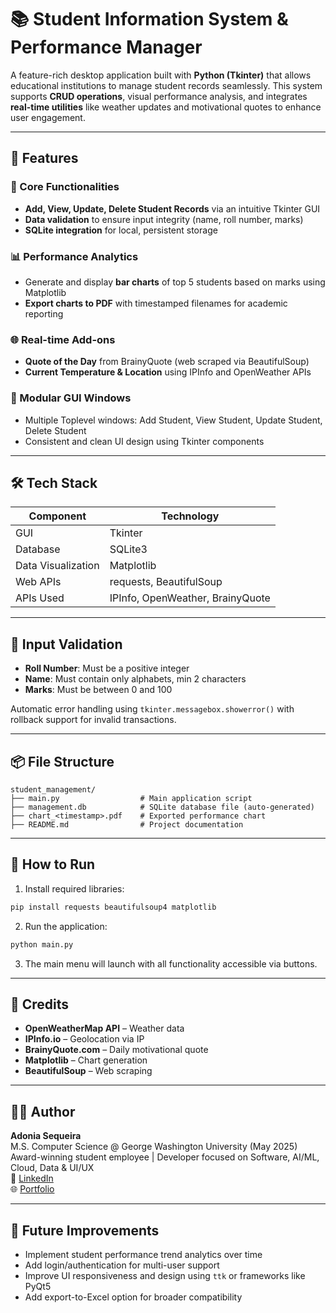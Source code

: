 # 📚 Student Information System & Performance Manager

A feature-rich desktop application built with **Python (Tkinter)** that allows educational institutions to manage student records seamlessly. This system supports **CRUD operations**, visual performance analysis, and integrates **real-time utilities** like weather updates and motivational quotes to enhance user engagement.

---

## 🚀 Features

### 🎯 Core Functionalities

- **Add, View, Update, Delete Student Records** via an intuitive Tkinter GUI  
- **Data validation** to ensure input integrity (name, roll number, marks)  
- **SQLite integration** for local, persistent storage  

### 📊 Performance Analytics

- Generate and display **bar charts** of top 5 students based on marks using Matplotlib  
- **Export charts to PDF** with timestamped filenames for academic reporting  

### 🌐 Real-time Add-ons

- **Quote of the Day** from BrainyQuote (web scraped via BeautifulSoup)  
- **Current Temperature & Location** using IPInfo and OpenWeather APIs  

### 📁 Modular GUI Windows

- Multiple Toplevel windows: Add Student, View Student, Update Student, Delete Student  
- Consistent and clean UI design using Tkinter components  

---

## 🛠️ Tech Stack

| Component          | Technology                       |
| ------------------ | ------------------------------- |
| GUI                | Tkinter                          |
| Database           | SQLite3                          |
| Data Visualization | Matplotlib                       |
| Web APIs           | requests, BeautifulSoup          |
| APIs Used          | IPInfo, OpenWeather, BrainyQuote |

---

## 🧠 Input Validation

- **Roll Number**: Must be a positive integer  
- **Name**: Must contain only alphabets, min 2 characters  
- **Marks**: Must be between 0 and 100  

Automatic error handling using `tkinter.messagebox.showerror()` with rollback support for invalid transactions.

---

## 📦 File Structure

```
student_management/
├── main.py                  # Main application script
├── management.db            # SQLite database file (auto-generated)
├── chart_<timestamp>.pdf    # Exported performance chart
├── README.md                # Project documentation
```

---

## 🧪 How to Run

1. Install required libraries:

```bash
pip install requests beautifulsoup4 matplotlib
```

2. Run the application:

```bash
python main.py
```

3. The main menu will launch with all functionality accessible via buttons.

---

## 🧾 Credits

- **OpenWeatherMap API** – Weather data  
- **IPInfo.io** – Geolocation via IP  
- **BrainyQuote.com** – Daily motivational quote  
- **Matplotlib** – Chart generation  
- **BeautifulSoup** – Web scraping  

---

## 👩‍💻 Author

**Adonia Sequeira**  
M.S. Computer Science @ George Washington University (May 2025)  
Award-winning student employee | Developer focused on Software, AI/ML, Cloud, Data & UI/UX  
🔗 [LinkedIn](https://linkedin.com/in/adonia-sequeira)  
🌐 [Portfolio](https://adoniasequeira.github.io/Adonia_Sequeira.github.io)

---

## 🏁 Future Improvements

- Implement student performance trend analytics over time  
- Add login/authentication for multi-user support  
- Improve UI responsiveness and design using `ttk` or frameworks like PyQt5  
- Add export-to-Excel option for broader compatibility  

